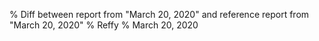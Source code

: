 % Diff between report from "March 20, 2020" and reference report from "March 20, 2020"
% Reffy
% March 20, 2020

